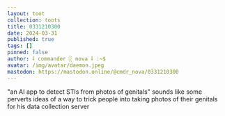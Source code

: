 ```yaml
---
layout: toot
collection: toots
title: 0331210300
date: 2024-03-31
published: true
tags: []
pinned: false
author: ⸸ commander ░ nova ⸸ :~$
avatar: /img/avatar/daemon.jpeg
mastodon: https://mastodon.online/@cmdr_nova/0331210300
---
```


"an AI app to detect STIs from photos of genitals" sounds like some perverts ideas of a way to trick people into taking photos of their genitals for his data collection server
